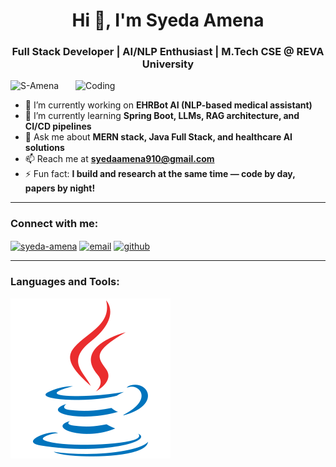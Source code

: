 <h1 align="center">Hi 👋, I'm Syeda Amena</h1>
<h3 align="center">Full Stack Developer | AI/NLP Enthusiast | M.Tech CSE @ REVA University</h3>

<img align="right" alt="Coding" width="400"  src="https://github.com/S-Amena/S-Amena/blob/main/assets/https://pin.it/6QZjKZ2sz">



<p align="left"> <img src="https://komarev.com/ghpvc/?username=S-Amena&label=Profile%20views&color=0e75b6&style=flat" alt="S-Amena" /> </p>

- 🔭 I’m currently working on **EHRBot AI (NLP-based medical assistant)**  
- 🌱 I’m currently learning **Spring Boot, LLMs, RAG architecture, and CI/CD pipelines**  
- 💬 Ask me about **MERN stack, Java Full Stack, and healthcare AI solutions**  
- 📫 Reach me at **syedaamena910@gmail.com**  
- ⚡ Fun fact: **I build and research at the same time — code by day, papers by night!**  

---

<h3 align="left">Connect with me:</h3>
<p align="left">
<a href="https://www.linkedin.com/in/syeda-amena-a8211328b" target="blank"><img align="center" src="https://raw.githubusercontent.com/rahuldkjain/github-profile-readme-generator/master/src/images/icons/Social/linked-in-alt.svg" alt="syeda-amena" height="30" width="40" /></a>
<a href="mailto:syedaamena910@gmail.com" target="blank"><img align="center" src="https://cdn-icons-png.flaticon.com/512/732/732200.png" alt="email" height="30" width="30" /></a>
<a href="https://github.com/S-Amena" target="blank"><img align="center" src="https://cdn-icons-png.flaticon.com/512/25/25231.png" alt="github" height="30" width="30" /></a>
</p>

---

<h3 align="left">Languages and Tools:</h3>
<p align="left">
  <a href="#"><img src="https://raw.githubusercontent.com/devicons/devicon/master/icons/java/java-original.svg"



 


